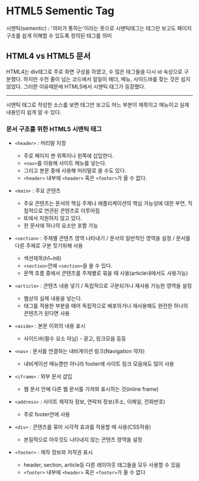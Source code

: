 # HTML5 Sementic Tag

시맨틱(sementic) : '의미가 통하는'이라는 뜻으로 시맨틱태그는 태그만 보고도 페이지 구조를 쉽게 이해할 수 있도록 정의된 태그를 의미


## HTML4 vs HTML5 문서

HTML4는 div태그로 주로 화면 구성을 하였고, 수 많은 태그들을 다시 id 속성으로 구분했다. 하지만 수천 줄이 넘는 코드에서 일일이 헤더, 메뉴, 사이드바를 찾는 것은 쉽지 않았다. 그러한 이유때문에 HTML5에서 시맨틱 태그가 등장했다.

---

시맨틱 태그로 작성한 소스를 보면 태그만 보고도 어느 부분이 제목이고 메뉴이고 실제 내용인지 쉽게 알 수 있다.

### 문서 구조를 위한 HTML5 시맨틱 태그


* `<header>` : 머리말 지정
    - 주로 페이지 맨 위쪽이나 왼쪽에 삽입한다.
    - `<nav>`를 이용해 사이트 메뉴를 넣는다.
    - 그리고 본문 중에 사용해 머리말로 쓸 수도 있다.
    - `<header>` 내부에 `<header>` 혹은 `<footer>`가 올 수 없다.

* `<main>` : 주요 콘텐츠
    - 주요 콘텐츠는 문서의 핵심 주제나 애플리케이션의 핵심 가능성에 대한 부연, 직접적으로 연관된 콘텐츠로 이루어짐
    - IE에서 지원하지 않고 있다.
    - 한 문서에 하나의 요소만 포함 가능

* `<section>` : 주제별 콘텐츠 영역 나타내기 / 문서의 일반적인 영역을 설정 / 문서를 다른 주제로 구분 짓기위해 사용
    - 섹션제목(h1~h6)
    - `<section>`안에 `<section>`을 쓸 수 있다. 
    - 문맥 흐름 중에서 콘텐츠를 주제별로 묶을 때 사용(article내에서도 사용가능)

* `<article>` : 콘텐츠 내용 넣기 / 독립적으로 구분되거나 재사용 가능한 영역을 설정
    - 웹상의 실제 내용을 넣는다.
    - 태그를 적용한 부분을 떼어 독립적으로 배포하거나 재사용해도 완전한 하나의 콘텐츠가 된다면 사용

* `<aside>` : 본문 이외의 내용 표시
    - 사이드바(필수 요소 아님) - 광고, 링크모음 등등

* `<nav>` : 문서를 연결하는 내비게이션 링크(Navigation 약자)
    - 내비게이션 메뉴뿐만 아니라 footer에 사이트 링크 모음에도 많이 사용

* `<iframe>` : 외부 문서 삽입
    - 웹 문서 안에 다른 웹 문서를 가져와 표시하는 것(inline frame)

* `<address>` : 사이트 제작자 정보, 연락처 정보(주소, 이메일, 전화번호)
    - 주로 footer안에 사용
    
* `<div>` : 콘텐츠를 묶어 시각적 효과를 적용할 때 사용(CSS적용)
    - 본질적으로 아무것도 나타내지 않는 콘텐츠 영역을 설정

* `<footer>` : 제작 정보와 저작권 표시
    - header, section, article등 다른 레이아웃 태그들을 모두 사용할 수 있음
    - `<footer>` 내부에 `<header>` 혹은 `<footer>`가 올 수 없다

